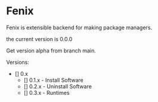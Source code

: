 # Fenix
Fenix is extensible backend for making package managers.

the current version is 0.0.0

Get version alpha from branch main.

Versions:
- [] 0.x
   - [] 0.1.x - Install Software
   - [] 0.2.x - Uninstall Software
   - [] 0.3.x - Runtimes
     
  

